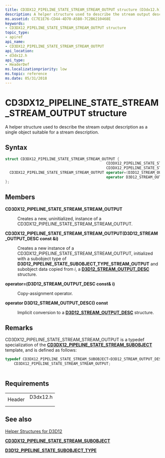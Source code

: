 ```yaml
---
title: CD3DX12_PIPELINE_STATE_STREAM_STREAM_OUTPUT structure (D3dx12.h)
description: A helper structure used to describe the stream output description as a single object suitable for a stream description.
ms.assetid: CC7E1E76-CD44-4D70-A5B8-7C2B6210468E
keywords:
- CD3DX12_PIPELINE_STATE_STREAM_STREAM_OUTPUT structure
topic_type:
- apiref
api_name:
- CD3DX12_PIPELINE_STATE_STREAM_STREAM_OUTPUT
api_location:
- d3dx12.h
api_type:
- HeaderDef
ms.localizationpriority: low
ms.topic: reference
ms.date: 05/31/2018
---
```


# CD3DX12\_PIPELINE\_STATE\_STREAM\_STREAM\_OUTPUT structure

A helper structure used to describe the stream output description as a single object suitable for a stream description.

## Syntax


```C++
struct CD3DX12_PIPELINE_STATE_STREAM_STREAM_OUTPUT {
                                              CD3DX12_PIPELINE_STATE_STREAM_STREAM_OUTPUT;
                                              CD3DX12_PIPELINE_STATE_STREAM_STREAM_OUTPUT(D3D12_STREAM_OUTPUT_DESC const &i);
  CD3DX12_PIPELINE_STATE_STREAM_STREAM_OUTPUT operator=(D3D12_STREAM_OUTPUT_DESC const& i);
                                              operator D3D12_STREAM_OUTPUT_DESC() const;
};
```



## Members

<dl> <dt>

**CD3DX12\_PIPELINE\_STATE\_STREAM\_STREAM\_OUTPUT**
</dt> <dd>

Creates a new, uninitialized, instance of a CD3DX12\_PIPELINE\_STATE\_STREAM\_STREAM\_OUTPUT.

</dd> <dt>

**CD3DX12\_PIPELINE\_STATE\_STREAM\_STREAM\_OUTPUT(D3D12\_STREAM\_OUTPUT\_DESC const &i)**
</dt> <dd>

Creates a new instance of a CD3DX12\_PIPELINE\_STATE\_STREAM\_STREAM\_OUTPUT, initialized with a subobject type of **D3D12\_PIPELINE\_STATE\_SUBOBJECT\_TYPE\_STREAM\_OUTPUT** and subobject data copied from *i*, a [**D3D12\_STREAM\_OUTPUT\_DESC**](/windows/desktop/api/d3d12/ns-d3d12-d3d12_stream_output_desc) structure.

</dd> <dt>

**operator=(D3D12\_STREAM\_OUTPUT\_DESC const& i)**
</dt> <dd>

Copy-assignment operator.

</dd> <dt>

**operator D3D12\_STREAM\_OUTPUT\_DESC() const**
</dt> <dd>

Implicit conversion to a [**D3D12\_STREAM\_OUTPUT\_DESC**](/windows/desktop/api/d3d12/ns-d3d12-d3d12_stream_output_desc) structure.

</dd> </dl>

## Remarks

CD3DX12\_PIPELINE\_STATE\_STREAM\_STREAM\_OUTPUT is a typedef specialization of the [**CD3DX12\_PIPELINE\_STATE\_STREAM\_SUBOBJECT**](cd3dx12-pipeline-state-stream-subobject.md) template, and is defined as follows:


```C++
typedef CD3DX12_PIPELINE_STATE_STREAM_SUBOBJECT<D3D12_STREAM_OUTPUT_DESC, D3D12_PIPELINE_STATE_SUBOBJECT_TYPE_STREAM_OUTPUT>
    CD3DX12_PIPELINE_STATE_STREAM_STREAM_OUTPUT;
          
```



## Requirements



|                   |                                                                                     |
|-------------------|-------------------------------------------------------------------------------------|
| Header<br/> | <dl> <dt>D3dx12.h</dt> </dl> |



## See also

<dl> <dt>

[Helper Structures for D3D12](helper-structures-for-d3d12.md)
</dt> <dt>

[**CD3DX12\_PIPELINE\_STATE\_STREAM\_SUBOBJECT**](cd3dx12-pipeline-state-stream-subobject.md)
</dt> <dt>

[**D3D12\_PIPELINE\_STATE\_SUBOBJECT\_TYPE**](/windows/desktop/api/d3d12/ne-d3d12-d3d12_pipeline_state_subobject_type)
</dt> </dl>

 

